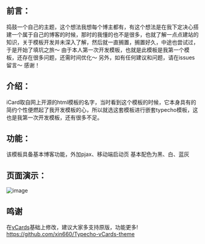 ## 前言：
捣鼓一个自己的主题，这个想法我想每个博主都有，有这个想法是在我下定决心搭建一个属于自己的博客的时候，那时的我懂的也不是很多，也就了解一点点建站的知识，关于模板开发并未深入了解，然后就一直搁置，搁置好久，中途也尝试过，于是开始了填坑之旅～ 由于本人第一次开发模板，也就是此模板是我第一个模板，还存在很多问题，还需时间优化～ 另外，如有任何建议和问题，请在issues留言～ 感谢！

## 介绍：
iCard取自网上开源的html模板的名字，当时看到这个模板的时候，它本身具有的简约个性便燃起了我开发模板的心，所以就选这套模板进行嵌套typecho模板，这也是我第一次开发模板，还有很多不足。

## 功能：
该模板具备基本博客功能，外加pjax、移动端启动页 基本配色为黑、白、蓝灰

## 页面演示：
![image](https://github.com/ixianhao/Typecho-iCard-theme/assets/42532653/85759b4f-5ad8-4ecc-83c4-41d78350f93d)

## 鸣谢
在[vCards](https://github.com/xin660/Typecho-vCards-theme)基础上修改，建议大家多支持原版，功能更多!  
https://github.com/xin660/Typecho-vCards-theme
